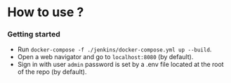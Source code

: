 # How to use ?

### Getting started

* Run `docker-compose -f ./jenkins/docker-compose.yml up --build`.
* Open a web navigator and go to `localhost:8080` (by default).
* Sign in with user `admin` password is set by a .env file located at the root of the repo (by default).
